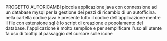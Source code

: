 PROGETTO AUTORICAMBI
piccola applicazione java con connessione ad un database mysql per la gestione dei pezzi di ricambio di un autofficina. 
nella cartella codice java è presente tutto il codice dell'applicazione mentre il file con estensione sql è lo script di creazione e popolamento del database.
l'applicazione è molto semplice e per semplificare l'uso all'utente fa uso di tooltip al passaggio del cursore sulle icone
